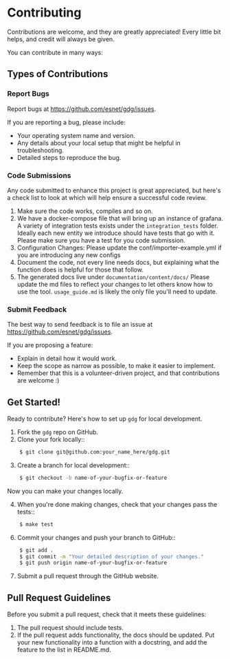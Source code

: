 # Contributing

Contributions are welcome, and they are greatly appreciated! Every little bit helps, and credit will always be given.

You can contribute in many ways:

## Types of Contributions

### Report Bugs

Report bugs at https://github.com/esnet/gdg/issues.

If you are reporting a bug, please include:

* Your operating system name and version.
* Any details about your local setup that might be helpful in troubleshooting.
* Detailed steps to reproduce the bug.

### Code Submissions

Any code submitted to enhance this project is great appreciated, but here's a check list to look at which will help ensure a successful code review.

1. Make sure the code works, compiles and so on.  
2. We have a docker-compose file that will bring up an instance of grafana.  A variety of integration tests exists under the `integration_tests` folder.  Ideally each new entity we introduce should have tests that go with it.  Please make sure you have a test for you code submission.
3. Configuration Changes: Please update the conf/importer-example.yml if you are introducing any new configs 
4. Document the code, not every line needs docs, but explaining what the function does is helpful for those that follow.
5. The generated docs live under `documentation/content/docs/` Please update the md files to reflect your changes to let others know how to use the tool.  `usage_guide.md` is likely the only file you'll need to update.

### Submit Feedback

The best way to send feedback is to file an issue at https://github.com/esnet/gdg/issues.

If you are proposing a feature:

* Explain in detail how it would work.
* Keep the scope as narrow as possible, to make it easier to implement.
* Remember that this is a volunteer-driven project, and that contributions
  are welcome :)

## Get Started!

Ready to contribute? Here's how to set up `gdg` for local development.

1. Fork the `gdg` repo on GitHub.
2. Clone your fork locally::
```bash
    $ git clone git@github.com:your_name_here/gdg.git
```
3. Create a branch for local development::
```bash
    $ git checkout -b name-of-your-bugfix-or-feature
```
   Now you can make your changes locally.

4. When you're done making changes, check that your changes pass the tests::
```bash
    $ make test
```
6. Commit your changes and push your branch to GitHub::
```bash
    $ git add .
    $ git commit -m "Your detailed description of your changes."
    $ git push origin name-of-your-bugfix-or-feature
```
7. Submit a pull request through the GitHub website.

Pull Request Guidelines
-----------------------

Before you submit a pull request, check that it meets these guidelines:

1. The pull request should include tests.
2. If the pull request adds functionality, the docs should be updated. Put
   your new functionality into a function with a docstring, and add the
   feature to the list in README.md.
